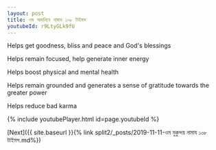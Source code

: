 ```yaml
---
layout: post
title: ওম অমানিনে নামায ১০৮ টাইমস
youtubeId: r9LtyGLk9fU
---
```

 
 
Helps get goodness, bliss and peace and God's blessings
 
Helps remain focused, help generate inner energy 
 
Helps boost physical and mental health 
 
Helps remain grounded and generates a sense of gratitude towards the greater power 
 
Helps reduce bad karma
 
 
 
 


{% include youtubePlayer.html id=page.youtubeId %}
 
[Next]({{ site.baseurl }}{% link  split2/_posts/2019-11-11-ওম মুকুন্দয় নামায ১০৮ টাইমস.md%})
 
